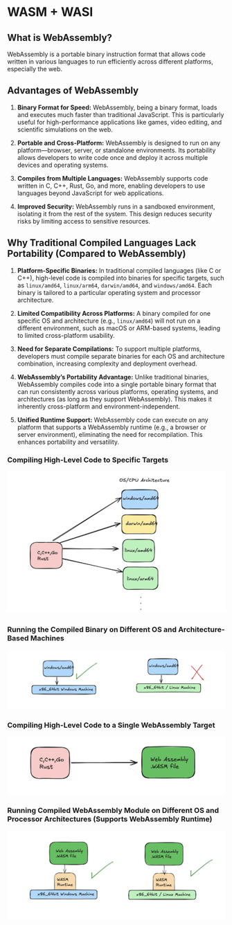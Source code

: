 # WASM + WASI

## What is WebAssembly?

WebAssembly is a portable binary instruction format that allows code written in various languages to run efficiently across different platforms, especially the web.

## Advantages of WebAssembly

1. **Binary Format for Speed:**
   WebAssembly, being a binary format, loads and executes much faster than traditional JavaScript. This is particularly useful for high-performance applications like games, video editing, and scientific simulations on the web.

2. **Portable and Cross-Platform:**
   WebAssembly is designed to run on any platform—browser, server, or standalone environments. Its portability allows developers to write code once and deploy it across multiple devices and operating systems.

3. **Compiles from Multiple Languages:**
   WebAssembly supports code written in C, C++, Rust, Go, and more, enabling developers to use languages beyond JavaScript for web applications.

4. **Improved Security:**
   WebAssembly runs in a sandboxed environment, isolating it from the rest of the system. This design reduces security risks by limiting access to sensitive resources.

## Why Traditional Compiled Languages Lack Portability (Compared to WebAssembly)

1. **Platform-Specific Binaries:**
   In traditional compiled languages (like C or C++), high-level code is compiled into binaries for specific targets, such as `linux/amd64`, `linux/arm64`, `darwin/amd64`, and `windows/amd64`. Each binary is tailored to a particular operating system and processor architecture.

2. **Limited Compatibility Across Platforms:**
   A binary compiled for one specific OS and architecture (e.g., `linux/amd64`) will not run on a different environment, such as macOS or ARM-based systems, leading to limited cross-platform usability.

3. **Need for Separate Compilations:**
   To support multiple platforms, developers must compile separate binaries for each OS and architecture combination, increasing complexity and deployment overhead.

4. **WebAssembly’s Portability Advantage:**
   Unlike traditional binaries, WebAssembly compiles code into a single portable binary format that can run consistently across various platforms, operating systems, and architectures (as long as they support WebAssembly). This makes it inherently cross-platform and environment-independent.

5. **Unified Runtime Support:**
   WebAssembly code can execute on any platform that supports a WebAssembly runtime (e.g., a browser or server environment), eliminating the need for recompilation. This enhances portability and versatility.

### Compiling High-Level Code to Specific Targets

![Compiling to Specific Targets](https://github.com/Magowtham/webassembly_rust/blob/main/assets/image1.png)

### Running the Compiled Binary on Different OS and Architecture-Based Machines

![Running Binary on Different Platforms](https://github.com/Magowtham/webassembly_rust/blob/main/assets/image2.png)

### Compiling High-Level Code to a Single WebAssembly Target

![Compiling to WebAssembly](https://github.com/Magowtham/webassembly_rust/blob/main/assets/image3.png)

### Running Compiled WebAssembly Module on Different OS and Processor Architectures (Supports WebAssembly Runtime)

![Running WebAssembly Module](https://github.com/Magowtham/webassembly_rust/blob/main/assets/image4.png)
